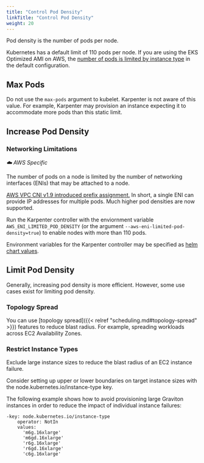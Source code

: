 ```yaml
---
title: "Control Pod Density"
linkTitle: "Control Pod Density"
weight: 20
---
```


Pod density is the number of pods per node. 

Kubernetes has a default limit of 110 pods per node. If you are using the EKS Optimized AMI on AWS, the [number of pods is limited by instance type](https://github.com/awslabs/amazon-eks-ami/blob/master/files/eni-max-pods.txt) in the default configuration. 

## Max Pods

Do not use the `max-pods` argument to kubelet. Karpenter is not aware of this value. For example, Karpenter may provision an instance expecting it to accommodate more pods than this static limit. 

## Increase Pod Density

### Networking Limitations 

*☁️ AWS Specific*

The number of pods on a node is limited by the number of networking interfaces (ENIs) that may be attached to a node. 

[AWS VPC CNI v1.9 introduced prefix assignment.](https://aws.amazon.com/blogs/containers/amazon-vpc-cni-increases-pods-per-node-limits/) In short, a single ENI can provide IP addresses for multiple pods. Much higher pod densities are now supported. 

Run the Karpenter controller with the enviornment variable `AWS_ENI_LIMITED_POD_DENSITY` (or the argument  `--aws-eni-limited-pod-density=true`) to enable nodes with more than 110 pods. 

Environment variables for the Karpenter controller may be specified as [helm chart values](https://github.com/aws/karpenter/blob/c73f425e924bb64c3f898f30ca5035a1d8591183/charts/karpenter/values.yaml#L15). 

## Limit Pod Density

Generally, increasing pod density is more efficient. However, some use cases exist for limiting pod density. 

### Topology Spread

You can use [topology spread]({{< relref "scheduling.md#topology-spread" >}}) features to reduce blast radius. For example, spreading workloads across EC2 Availability Zones.


### Restrict Instance Types

Exclude large instance sizes to reduce the blast radius of an EC2 instance failure.

Consider setting up upper or lower boundaries on target instance sizes with the node.kubernetes.io/instance-type key. 

The following example shows how to avoid provisioning large Graviton instances in order to reduce the impact of individual instance failures:

```
-key: node.kubernetes.io/instance-type
    operator: NotIn
    values:
      'm6g.16xlarge'
      'm6gd.16xlarge'
      'r6g.16xlarge'
      'r6gd.16xlarge'
      'c6g.16xlarge'
```





